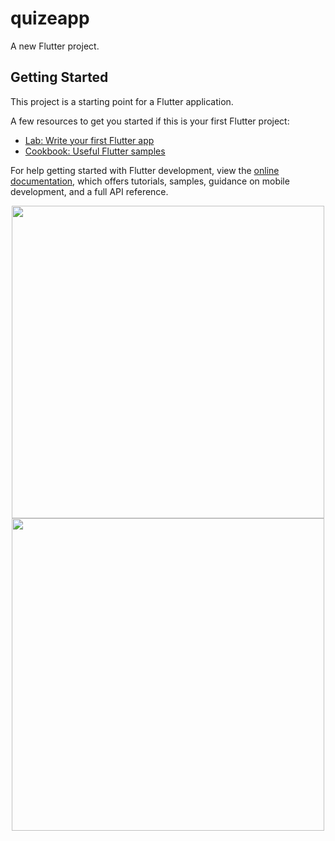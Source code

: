 # quizeapp

A new Flutter project.

## Getting Started

This project is a starting point for a Flutter application.

A few resources to get you started if this is your first Flutter project:

- [Lab: Write your first Flutter app](https://docs.flutter.dev/get-started/codelab)
- [Cookbook: Useful Flutter samples](https://docs.flutter.dev/cookbook)

For help getting started with Flutter development, view the
[online documentation](https://docs.flutter.dev/), which offers tutorials,
samples, guidance on mobile development, and a full API reference.
<p align="center"><img src="https://github.com/Asem130/QuizApp/assets/97855100/13b6df7d-a779-4d44-b26a-79ba41fd60f6" width="500" >
  <img src="https://github.com/Asem130/QuizApp/assets/97855100/13b6df7d-a779-4d44-b26a-79ba41fd60f6" width="500" >
</p>
